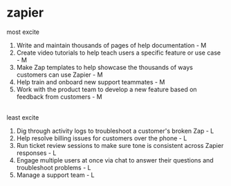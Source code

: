 # zapier

most excite
<br/>
<ol>
<li>Write and maintain thousands of pages of help documentation - M
<li>Create video tutorials to help teach users a specific feature or use case - M
<li>Make Zap templates to help showcase the thousands of ways customers can use Zapier - M
<li>Help train and onboard new support teammates - M
<li>Work with the product team to develop a new feature based on feedback from customers - M
</ol>
<br/>
least excite
<br/>
<ol>
<li>Dig through activity logs to troubleshoot a customer's broken Zap - L
<li>Help resolve billing issues for customers over the phone - L
<li>Run ticket review sessions to make sure tone is consistent across Zapier responses - L
<li>Engage multiple users at once via chat to answer their questions and troubleshoot problems - L
<li>Manage a support team - L
</ol>
